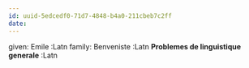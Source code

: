 ```yaml
---
id: uuid-5edcedf0-71d7-4848-b4a0-211cbeb7c2ff
date: 
---
```


given: Emile :Latn
family: Benveniste :Latn
**Problemes de linguistique generale** :Latn